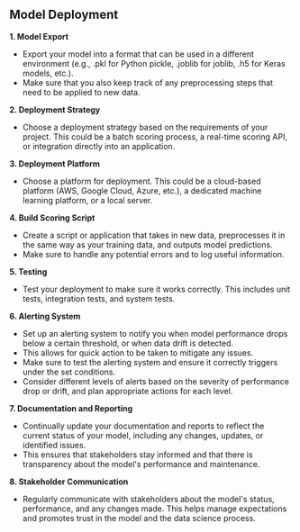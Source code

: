 ## Model Deployment

**1. Model Export**
- Export your model into a format that can be used in a different environment (e.g., .pkl for Python pickle, .joblib for joblib, .h5 for Keras models, etc.).
- Make sure that you also keep track of any preprocessing steps that need to be applied to new data.

**2. Deployment Strategy**
- Choose a deployment strategy based on the requirements of your project. This could be a batch scoring process, a real-time scoring API, or integration directly into an application.

**3. Deployment Platform**
- Choose a platform for deployment. This could be a cloud-based platform (AWS, Google Cloud, Azure, etc.), a dedicated machine learning platform, or a local server.

**4. Build Scoring Script**
- Create a script or application that takes in new data, preprocesses it in the same way as your training data, and outputs model predictions.
- Make sure to handle any potential errors and to log useful information.

**5. Testing**
- Test your deployment to make sure it works correctly. This includes unit tests, integration tests, and system tests.

**6. Alerting System**
- Set up an alerting system to notify you when model performance drops below a certain threshold, or when data drift is detected.
- This allows for quick action to be taken to mitigate any issues.
- Make sure to test the alerting system and ensure it correctly triggers under the set conditions.
- Consider different levels of alerts based on the severity of performance drop or drift, and plan appropriate actions for each level.


**7. Documentation and Reporting**
- Continually update your documentation and reports to reflect the current status of your model, including any changes, updates, or identified issues.
- This ensures that stakeholders stay informed and that there is transparency about the model's performance and maintenance.

**8. Stakeholder Communication**
- Regularly communicate with stakeholders about the model's status, performance, and any changes made. This helps manage expectations and promotes trust in the model and the data science process.


